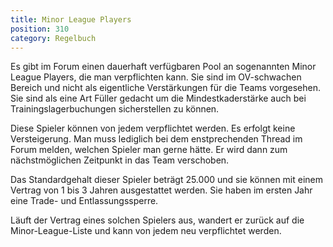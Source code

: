```yaml
---
title: Minor League Players
position: 310
category: Regelbuch
---
```


Es gibt im Forum einen dauerhaft verfügbaren Pool an sogenannten Minor League Players, die man verpflichten kann. Sie sind im OV-schwachen Bereich und nicht als eigentliche Verstärkungen für die Teams vorgesehen.
Sie sind als eine Art Füller gedacht um die Mindestkaderstärke auch bei Trainingslagerbuchungen sicherstellen zu können.

Diese Spieler können von jedem verpflichtet werden. Es erfolgt keine Versteigerung. Man muss lediglich bei dem enstprechenden Thread im Forum melden, welchen Spieler man gerne hätte. Er wird dann zum nächstmöglichen Zeitpunkt in das Team verschoben.

Das Standardgehalt dieser Spieler beträgt 25.000 und sie können mit einem Vertrag von 1 bis 3 Jahren ausgestattet werden. Sie haben im ersten Jahr eine Trade- und Entlassungssperre.

Läuft der Vertrag eines solchen Spielers aus, wandert er zurück auf die Minor-League-Liste und kann von jedem neu verpflichtet werden.

